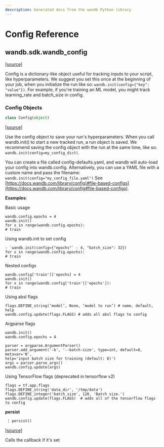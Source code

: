 ```yaml
---
description: Generated docs from the wandb Python library
---
```


# Config Reference

## wandb.sdk.wandb\_config

[\[source\]](https://github.com/wandb/client/blob/21787ccda9c60578fcf0c7f7b0d06c887b48a343/wandb/sdk/wandb_config.py#L3)

Config is a dictionary-like object useful for tracking inputs to your script, like hyperparameters. We suggest you set this once at the beginning of your job, when you initialize the run like so: `wandb.init(config={"key": "value"})`. For example, if you're training an ML model, you might track learning\_rate and batch\_size in config.

### Config Objects

```python
class Config(object)
```

[\[source\]](https://github.com/wandb/client/blob/21787ccda9c60578fcf0c7f7b0d06c887b48a343/wandb/sdk/wandb_config.py#L32)

Use the config object to save your run's hyperparameters. When you call wandb.init\(\) to start a new tracked run, a run object is saved. We recommend saving the config object with the run at the same time, like so: `wandb.init(config=my_config_dict)`.

You can create a file called config-defaults.yaml, and wandb will auto-load your config into wandb.config. Alternatively, you can use a YAML file with a custom name and pass the filename: `wandb.init(config="my_config_file.yaml")` See [https://docs.wandb.com/library/config\#file-based-configs](https://docs.wandb.com/library/config#file-based-configs).

**Examples**:

Basic usage

```text
wandb.config.epochs = 4
wandb.init()
for x in range(wandb.config.epochs):
# train
```

Using wandb.init to set config

```text
- `wandb.init(config={"epochs"` - 4, "batch_size": 32})
for x in range(wandb.config.epochs):
# train
```

Nested configs

```text
wandb.config['train']['epochs] = 4
wandb.init()
for x in range(wandb.config['train']['epochs']):
# train
```

Using absl flags

```text
flags.DEFINE_string(‘model’, None, ‘model to run’) # name, default, help
wandb.config.update(flags.FLAGS) # adds all absl flags to config
```

Argparse flags

```text
wandb.init()
wandb.config.epochs = 4

parser = argparse.ArgumentParser()
parser.add_argument('-b', '--batch-size', type=int, default=8, metavar='N',
help='input batch size for training (default: 8)')
args = parser.parse_args()
wandb.config.update(args)
```

Using TensorFlow flags \(deprecated in tensorflow v2\)

```text
flags = tf.app.flags
flags.DEFINE_string('data_dir', '/tmp/data')
flags.DEFINE_integer('batch_size', 128, 'Batch size.')
wandb.config.update(flags.FLAGS)  # adds all of the tensorflow flags to config
```

**persist**

```python
 | persist()
```

[\[source\]](https://github.com/wandb/client/blob/21787ccda9c60578fcf0c7f7b0d06c887b48a343/wandb/sdk/wandb_config.py#L162)

Calls the callback if it's set

